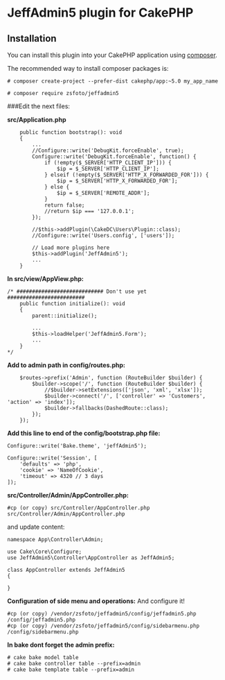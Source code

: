 # JeffAdmin5 plugin for CakePHP

## Installation

You can install this plugin into your CakePHP application using [composer](https://getcomposer.org).

The recommended way to install composer packages is:


```
# composer create-project --prefer-dist cakephp/app:~5.0 my_app_name
```


```
# composer require zsfoto/jeffadmin5
```

###Edit the next files:

**src/Application.php**
```
    public function bootstrap(): void
    {
		...
		//Configure::write('DebugKit.forceEnable', true);
		Configure::write('DebugKit.forceEnable', function() {
			if (!empty($_SERVER['HTTP_CLIENT_IP'])) {
				$ip = $_SERVER['HTTP_CLIENT_IP'];
			} elseif (!empty($_SERVER['HTTP_X_FORWARDED_FOR'])) {
				$ip = $_SERVER['HTTP_X_FORWARDED_FOR'];
			} else {
				$ip = $_SERVER['REMOTE_ADDR'];
			}
			return false;
			//return $ip === '127.0.0.1';
		});

        //$this->addPlugin(\CakeDC\Users\Plugin::class);
        //Configure::write('Users.config', ['users']);

		// Load more plugins here
		$this->addPlugin('JeffAdmin5');
        ...
    }
```

**In src/view/AppView.php:**
```
/* ############################ Don't use yet #########################
    public function initialize(): void
    {
        parent::initialize();

        ...
        $this->loadHelper('JeffAdmin5.Form');
		...
    }
*/
```


**Add to admin path in config/routes.php:**

```
    $routes->prefix('Admin', function (RouteBuilder $builder) {
        $builder->scope('/', function (RouteBuilder $builder) {
            //$builder->setExtensions(['json', 'xml', 'xlsx']);
            $builder->connect('/', ['controller' => 'Customers', 'action' => 'index']);
            $builder->fallbacks(DashedRoute::class);
        });
    });
```

**Add this line to end of the config/bootstrap.php file:**
```
Configure::write('Bake.theme', 'jeffAdmin5');

Configure::write('Session', [
    'defaults' => 'php',
    'cookie' => 'NameOfCookie',
    'timeout' => 4320 // 3 days
]);
```


**src/Controller/Admin/AppController.php:**
```
#cp (or copy) src/Controller/AppController.php src/Controller/Admin/AppController.php
```
and update content:
```
namespace App\Controller\Admin;

use Cake\Core\Configure;
use JeffAdmin5\Controller\AppController as JeffAdmin5;

class AppController extends JeffAdmin5
{

}
```

**Configuration of side menu and operations:**
And configure it!
```
#cp (or copy) /vendor/zsfoto/jeffadmin5/config/jeffadmin5.php /config/jeffadmin5.php
#cp (or copy) /vendor/zsfoto/jeffadmin5/config/sidebarmenu.php /config/sidebarmenu.php
```


**In bake dont forget the admin prefix:**
```
# cake bake model table
# cake bake controller table --prefix=admin
# cake bake template table --prefix=admin
```
